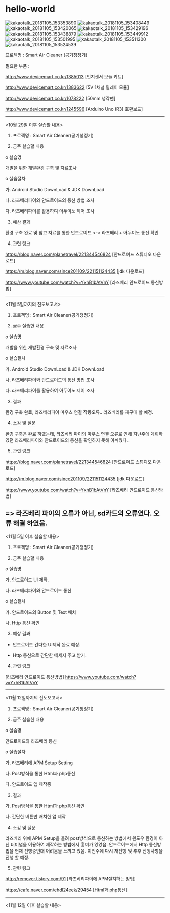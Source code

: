 # hello-world
![kakaotalk_20181105_153353890](https://user-images.githubusercontent.com/43903927/47982366-dab8b880-e112-11e8-8119-671d74866292.png)
![kakaotalk_20181105_153408449](https://user-images.githubusercontent.com/43903927/47982367-dbe9e580-e112-11e8-9358-8b55db2d9f43.png)
![kakaotalk_20181105_153420065](https://user-images.githubusercontent.com/43903927/47982369-dc827c00-e112-11e8-91bc-2dc99a06a93c.png)
![kakaotalk_20181105_153429196](https://user-images.githubusercontent.com/43903927/47982370-dd1b1280-e112-11e8-8601-5f153b34a892.png)
![kakaotalk_20181105_153438879](https://user-images.githubusercontent.com/43903927/47982373-ddb3a900-e112-11e8-9e21-2821e38e10ea.png)
![kakaotalk_20181105_153449912](https://user-images.githubusercontent.com/43903927/47982376-dee4d600-e112-11e8-9fe3-af89f362eb77.png)
![kakaotalk_20181105_153501995](https://user-images.githubusercontent.com/43903927/47982379-df7d6c80-e112-11e8-8cbc-1e97b61f3b4f.png)
![kakaotalk_20181105_153511300](https://user-images.githubusercontent.com/43903927/47982380-e0160300-e112-11e8-840a-6626e148b8a3.png)
![kakaotalk_20181105_153524539](https://user-images.githubusercontent.com/43903927/47982382-e1473000-e112-11e8-8673-39dc6674b16d.png)

프로젝명 : Smart Air Cleaner (공기청정기)

필요한 부품 :

http://www.devicemart.co.kr/1385013 [먼지센서 모듈 키트]

http://www.devicemart.co.kr/1383622 [5V 1채널 릴레이 모듈]

http://www.devicemart.co.kr/1078222 [50mm 냉각팬]

http://www.devicemart.co.kr/1245596 [Arduino Uno (R3) 호환보드]

--------------------------------------------------------------------------------
<10월 29일 이후 실습할 내용>

1. 프로젝명 : Smart Air Cleaner(공기청정기)

2. 금주 실습할 내용 

o 실습명 

개발을 위한 개발환경 구축 및 자료조사

o 실습절차 

가. Android Studio DownLoad &  JDK DownLoad

나. 라즈베리파이와 안드로이드의 통신 방법 조사

다. 라즈베리파이를 활용하여 아두이노 제어 조사

3. 예상 결과 

환경 구축 완료 및 참고 자료를 통한 안드로이드 
<-> 라즈베리 + 아두이노 통신 확인

4. 관련 링크 

https://blog.naver.com/planetravel/221344546824 [안드로이드 스튜디오 다운로드]

https://m.blog.naver.com/since201109/221151124435 [jdk 다운로드]

https://www.youtube.com/watch?v=YxhB1bAtVnY [라즈베리 안드로이드 통신방법]

--------------------------------------------------------------------------------
<11월 5일까지의 진도보고서>

1. 프로젝명 : Smart Air Cleaner(공기청정기)

2. 금주 실습한 내용 

o 실습명 

개발을 위한 개발환경 구축 및 자료조사

o 실습절차 

가. Android Studio DownLoad &  JDK DownLoad

나. 라즈베리파이와 안드로이드의 통신 방법 조사

다. 라즈베리파이를 활용하여 아두이노 제어 조사

3. 결과 

환경 구축 완료, 라즈베리파이 마우스 연결 작동오류..
라즈베리를 재구매 할 예정.

4. 소감 및 질문 

환경 구축은 완료 하였는데, 라즈베리 파이의 마우스 연결 오류로 인해 지난주에 계획하였던 라즈베리파이와 안드로이드의 통신을 확인하지 못해 아쉬웠다..

5. 관련 링크 

https://blog.naver.com/planetravel/221344546824 [안드로이드 스튜디오 다운로드]

https://m.blog.naver.com/since201109/221151124435 [jdk 다운로드]

https://www.youtube.com/watch?v=YxhB1bAtVnY [라즈베리 안드로이드 통신방법]

=> 라즈베리 파이의 오류가 아닌, sd카드의 오류였다. 오류 해결 하였음.
--------------------------------------------------------------------------------
<11월 5일 이후 실습할 내용>

1. 프로젝명 : Smart Air Cleaner(공기청정기)

2. 금주 실습할 내용 

o 실습명 

가. 안드로이드 UI 제작.

나. 라즈베리파이와 안드로이드 통신

o 실습절차 

가. 안드로이드의 Button 및 Text 배치

나. Http 통신 확인 

3. 예상 결과 

- 안드로이드 간다한 UI제작 완료 예상.

- Http 통신으로 간단한 메세지 주고 받기.

4. 관련 링크 

[라즈베리 안드로이드 통신방법] https://www.youtube.com/watch?v=YxhB1bAtVnY

--------------------------------------------------------------------------------
<11월 12일까지의 진도보고서>

1. 프로젝명 : Smart Air Cleaner(공기청정기)

2. 금주 실습한 내용 

o 실습명 

안드로이드와 라즈베리 통신

o 실습절차 

가. 라즈베리에 APM Setup Setting 

나. Post방식을 통한 Html과 php통신 

다. 안드로이드 앱 제작중

3. 결과 

가. Post방식을 통한 Html과 php통신 확인

나. 간단한 버튼만 배치한 앱 제작

4. 소감 및 질문 

라즈베리 위에 APM Setup을 올려 post방식으로 통신하는 방법에서 윈도우 환경이 아닌 터미널을 이용하여 제작하는 방법에서 흥미가 있었음.
안드로이드에서 Http 통신방법을 현재 진행중인대 어려움을 느끼고 있음. 이번주에 다시 재진행 및 추후 진행사항을 진행 할 예정.

5. 관련 링크 
 
http://remover.tistory.com/91 [라즈베리파이에 APM설치하는 방법] 

https://cafe.naver.com/ehdl24eek/29454 [Html과 php통신]

--------------------------------------------------------------------------------
<11월 12일 이후 실습할 내용>
